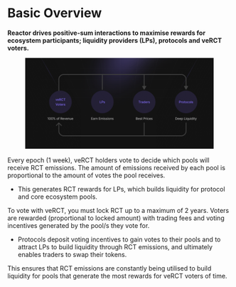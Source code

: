 # Basic Overview

**Reactor drives positive-sum interactions to maximise rewards for ecosystem participants; liquidity providers (LPs), protocols and veRCT voters.**

<figure><img src="../.gitbook/assets/Frame 1010108314.png" alt=""><figcaption></figcaption></figure>

Every epoch (1 week), veRCT holders vote to decide which pools will receive RCT emissions. The amount of emissions received by each pool is proportional to the amount of votes the pool receives.

* This generates RCT rewards for LPs, which builds liquidity for protocol and core ecosystem pools.

To vote with veRCT, you must lock RCT up to a maximum of 2 years. Voters are rewarded (proportional to locked amount) with trading fees and voting incentives generated by the pool/s they vote for.

* Protocols deposit voting incentives to gain votes to their pools and to attract LPs to build liquidity through RCT emissions, and ultimately enables traders to swap their tokens.

This ensures that RCT emissions are constantly being utilised to build liquidity for pools that generate the most rewards for veRCT voters of time.
